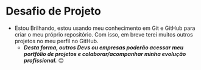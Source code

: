 # Desafio de Projeto



* Estou Brilhando, estou usando meu conhecimento em Git e
  GitHub para criar o meu próprio repositório. Com isso, em breve
  terei muitos outros projetos no meu perfil no GitHub.
  * ***Desta forma, outros Devs ou empresas poderão acessar meu portfólio
    de projetos e colaborar/acompanhar minha evolução profissional.*** 😊
